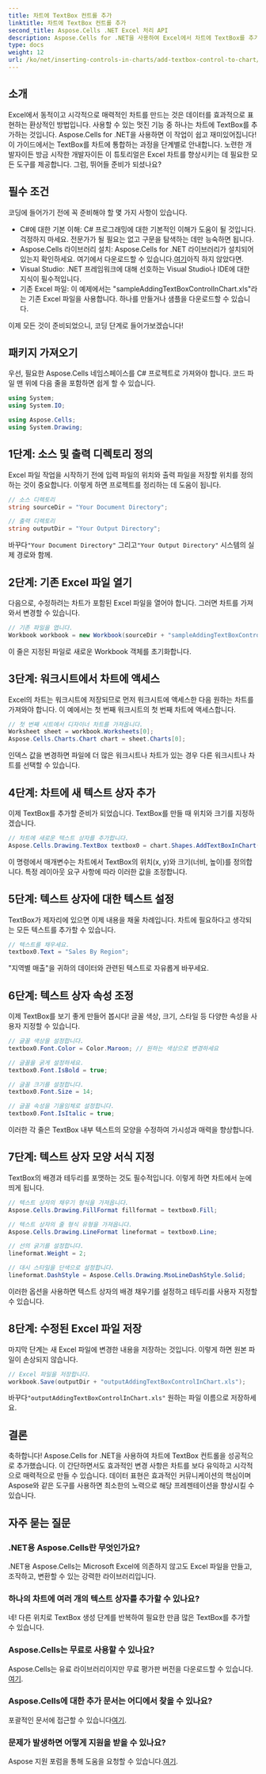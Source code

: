 ```yaml
---
title: 차트에 TextBox 컨트롤 추가
linktitle: 차트에 TextBox 컨트롤 추가
second_title: Aspose.Cells .NET Excel 처리 API
description: Aspose.Cells for .NET을 사용하여 Excel에서 차트에 TextBox를 추가하는 방법을 알아보세요. 손쉽게 데이터 시각화를 향상하세요.
type: docs
weight: 12
url: /ko/net/inserting-controls-in-charts/add-textbox-control-to-chart/
---
```

## 소개

Excel에서 동적이고 시각적으로 매력적인 차트를 만드는 것은 데이터를 효과적으로 표현하는 환상적인 방법입니다. 사용할 수 있는 멋진 기능 중 하나는 차트에 TextBox를 추가하는 것입니다. Aspose.Cells for .NET을 사용하면 이 작업이 쉽고 재미있어집니다! 이 가이드에서는 TextBox를 차트에 통합하는 과정을 단계별로 안내합니다. 노련한 개발자이든 방금 시작한 개발자이든 이 튜토리얼은 Excel 차트를 향상시키는 데 필요한 모든 도구를 제공합니다. 그럼, 뛰어들 준비가 되셨나요?

## 필수 조건

코딩에 들어가기 전에 꼭 준비해야 할 몇 가지 사항이 있습니다.

- C#에 대한 기본 이해: C# 프로그래밍에 대한 기본적인 이해가 도움이 될 것입니다. 걱정하지 마세요. 전문가가 될 필요는 없고 구문을 탐색하는 데만 능숙하면 됩니다.
-  Aspose.Cells 라이브러리 설치: Aspose.Cells for .NET 라이브러리가 설치되어 있는지 확인하세요. 여기에서 다운로드할 수 있습니다.[여기](https://releases.aspose.com/cells/net/)아직 하지 않았다면.
- Visual Studio: .NET 프레임워크에 대해 선호하는 Visual Studio나 IDE에 대한 지식이 필수적입니다.
- 기존 Excel 파일: 이 예제에서는 "sampleAddingTextBoxControlInChart.xls"라는 기존 Excel 파일을 사용합니다. 하나를 만들거나 샘플을 다운로드할 수 있습니다.

이제 모든 것이 준비되었으니, 코딩 단계로 들어가보겠습니다!

## 패키지 가져오기

우선, 필요한 Aspose.Cells 네임스페이스를 C# 프로젝트로 가져와야 합니다. 코드 파일 맨 위에 다음 줄을 포함하면 쉽게 할 수 있습니다.

```csharp
using System;
using System.IO;

using Aspose.Cells;
using System.Drawing;
```

## 1단계: 소스 및 출력 디렉토리 정의

Excel 파일 작업을 시작하기 전에 입력 파일의 위치와 출력 파일을 저장할 위치를 정의하는 것이 중요합니다. 이렇게 하면 프로젝트를 정리하는 데 도움이 됩니다.

```csharp
// 소스 디렉토리
string sourceDir = "Your Document Directory";

// 출력 디렉토리
string outputDir = "Your Output Directory";
```
 바꾸다`"Your Document Directory"` 그리고`"Your Output Directory"` 시스템의 실제 경로와 함께.

## 2단계: 기존 Excel 파일 열기

다음으로, 수정하려는 차트가 포함된 Excel 파일을 열어야 합니다. 그러면 차트를 가져와서 변경할 수 있습니다.

```csharp
// 기존 파일을 엽니다.
Workbook workbook = new Workbook(sourceDir + "sampleAddingTextBoxControlInChart.xls");
```
이 줄은 지정된 파일로 새로운 Workbook 객체를 초기화합니다.

## 3단계: 워크시트에서 차트에 액세스

Excel의 차트는 워크시트에 저장되므로 먼저 워크시트에 액세스한 다음 원하는 차트를 가져와야 합니다. 이 예에서는 첫 번째 워크시트의 첫 번째 차트에 액세스합니다.

```csharp
// 첫 번째 시트에서 디자이너 차트를 가져옵니다.
Worksheet sheet = workbook.Worksheets[0];
Aspose.Cells.Charts.Chart chart = sheet.Charts[0];
```
인덱스 값을 변경하면 파일에 더 많은 워크시트나 차트가 있는 경우 다른 워크시트나 차트를 선택할 수 있습니다.

## 4단계: 차트에 새 텍스트 상자 추가

이제 TextBox를 추가할 준비가 되었습니다. TextBox를 만들 때 위치와 크기를 지정하겠습니다.

```csharp
// 차트에 새로운 텍스트 상자를 추가합니다.
Aspose.Cells.Drawing.TextBox textbox0 = chart.Shapes.AddTextBoxInChart(400, 1100, 350, 2550);
```
이 명령에서 매개변수는 차트에서 TextBox의 위치(x, y)와 크기(너비, 높이)를 정의합니다. 특정 레이아웃 요구 사항에 따라 이러한 값을 조정합니다.

## 5단계: 텍스트 상자에 대한 텍스트 설정

TextBox가 제자리에 있으면 이제 내용을 채울 차례입니다. 차트에 필요하다고 생각되는 모든 텍스트를 추가할 수 있습니다.

```csharp
// 텍스트를 채우세요.
textbox0.Text = "Sales By Region";
```
"지역별 매출"을 귀하의 데이터와 관련된 텍스트로 자유롭게 바꾸세요.

## 6단계: 텍스트 상자 속성 조정

이제 TextBox를 보기 좋게 만들어 봅시다! 글꼴 색상, 크기, 스타일 등 다양한 속성을 사용자 지정할 수 있습니다.

```csharp
// 글꼴 색상을 설정합니다.
textbox0.Font.Color = Color.Maroon; // 원하는 색상으로 변경하세요

// 글꼴을 굵게 설정하세요.
textbox0.Font.IsBold = true;

// 글꼴 크기를 설정합니다.
textbox0.Font.Size = 14;

// 글꼴 속성을 기울임체로 설정합니다.
textbox0.Font.IsItalic = true;
```

이러한 각 줄은 TextBox 내부 텍스트의 모양을 수정하여 가시성과 매력을 향상합니다.

## 7단계: 텍스트 상자 모양 서식 지정

TextBox의 배경과 테두리를 포맷하는 것도 필수적입니다. 이렇게 하면 차트에서 눈에 띄게 됩니다.

```csharp
// 텍스트 상자의 채우기 형식을 가져옵니다.
Aspose.Cells.Drawing.FillFormat fillformat = textbox0.Fill;

// 텍스트 상자의 줄 형식 유형을 가져옵니다.
Aspose.Cells.Drawing.LineFormat lineformat = textbox0.Line;

// 선의 굵기를 설정합니다.
lineformat.Weight = 2;

// 대시 스타일을 단색으로 설정합니다.
lineformat.DashStyle = Aspose.Cells.Drawing.MsoLineDashStyle.Solid;
```

이러한 옵션을 사용하면 텍스트 상자의 배경 채우기를 설정하고 테두리를 사용자 지정할 수 있습니다.

## 8단계: 수정된 Excel 파일 저장

마지막 단계는 새 Excel 파일에 변경한 내용을 저장하는 것입니다. 이렇게 하면 원본 파일이 손상되지 않습니다.

```csharp
// Excel 파일을 저장합니다.
workbook.Save(outputDir + "outputAddingTextBoxControlInChart.xls");
```
 바꾸다`"outputAddingTextBoxControlInChart.xls"` 원하는 파일 이름으로 저장하세요.

## 결론

축하합니다! Aspose.Cells for .NET을 사용하여 차트에 TextBox 컨트롤을 성공적으로 추가했습니다. 이 간단하면서도 효과적인 변경 사항은 차트를 보다 유익하고 시각적으로 매력적으로 만들 수 있습니다. 데이터 표현은 효과적인 커뮤니케이션의 핵심이며 Aspose와 같은 도구를 사용하면 최소한의 노력으로 해당 프레젠테이션을 향상시킬 수 있습니다.

## 자주 묻는 질문

### .NET용 Aspose.Cells란 무엇인가요?
.NET용 Aspose.Cells는 Microsoft Excel에 의존하지 않고도 Excel 파일을 만들고, 조작하고, 변환할 수 있는 강력한 라이브러리입니다.

### 하나의 차트에 여러 개의 텍스트 상자를 추가할 수 있나요?
네! 다른 위치로 TextBox 생성 단계를 반복하여 필요한 만큼 많은 TextBox를 추가할 수 있습니다.

### Aspose.Cells는 무료로 사용할 수 있나요?
 Aspose.Cells는 유료 라이브러리이지만 무료 평가판 버전을 다운로드할 수 있습니다.[여기](https://releases.aspose.com/).

### Aspose.Cells에 대한 추가 문서는 어디에서 찾을 수 있나요?
 포괄적인 문서에 접근할 수 있습니다[여기](https://reference.aspose.com/cells/net/).

### 문제가 발생하면 어떻게 지원을 받을 수 있나요?
 Aspose 지원 포럼을 통해 도움을 요청할 수 있습니다.[여기](https://forum.aspose.com/c/cells/9).